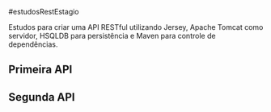#estudosRestEstagio

Estudos para criar uma API RESTful utilizando Jersey, Apache Tomcat como servidor, HSQLDB para persistência e Maven para controle de dependências.

## Primeira API

## Segunda API